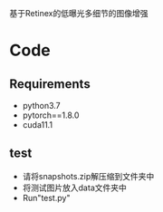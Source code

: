 基于Retinex的低曝光多细节的图像增强
# Code
## Requirements
- python3.7
- pytorch==1.8.0
- cuda11.1
## test
- 请将snapshots.zip解压缩到文件夹中
- 将测试图片放入data文件夹中
- Run"test.py"
